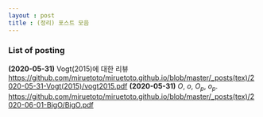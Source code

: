 ```yaml
---
layout : post 
title : (정리) 포스트 모음 
---
```


### List of posting

**(2020-05-31)** Vogt(2015)에 대한 리뷰 
<https://github.com/miruetoto/miruetoto.github.io/blob/master/_posts(tex)/2020-05-31-Vogt(2015)/vogt2015.pdf> 
**(2020-05-31)** $O$, $o$, $O_p$, $o_p$. 
<https://github.com/miruetoto/miruetoto.github.io/blob/master/_posts(tex)/2020-06-01-BigO/BigO.pdf> 



